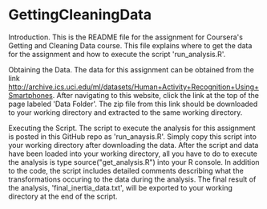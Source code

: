 GettingCleaningData
===================

Introduction.
This is the README file for the assignment for Coursera's Getting and Cleaning Data course. This file explains where to get the data for the assignment and how to execute the script 'run_analysis.R'.

Obtaining the Data.
The data for this assignment can be obtained from the link http://archive.ics.uci.edu/ml/datasets/Human+Activity+Recognition+Using+Smartphones. After navigating to this website, click the link at the top of the page labeled 'Data Folder'. The zip file from this link should be downloaded to your working directory and extracted to the same working directory.

Executing the Script.
The script to execute the analysis for this assignment is posted in this GitHub repo as 'run_anaysis.R'. Simply copy this script into your working directory after downloading the data. After the script and data have been loaded into your working directory, all you have to do to execute the analysis is type source("get_analysis.R") into your R console. In addition to the code, the script includes detailed comments describing what the transformations occuring to the data during the analysis. The final result of the analysis, 'final_inertia_data.txt', will be exported to your working directory at the end of the script.
